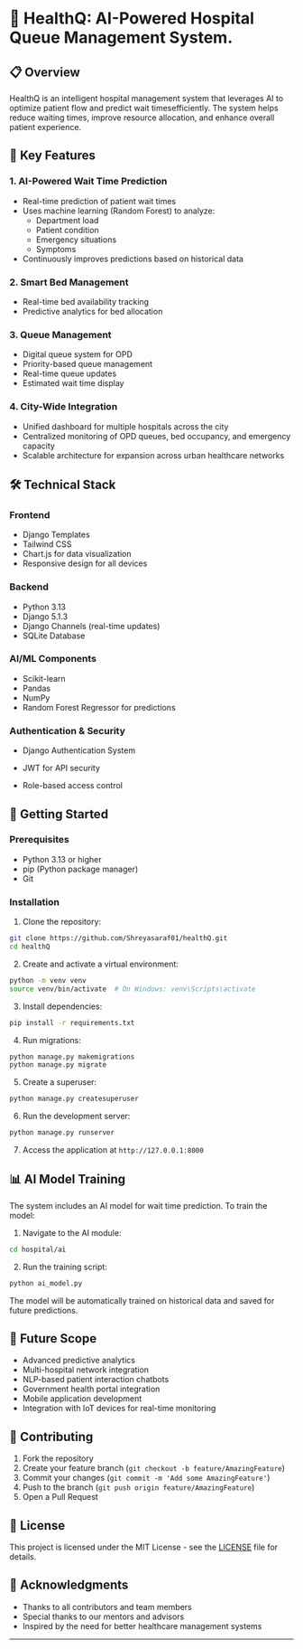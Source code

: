 # 🏥 HealthQ: AI-Powered Hospital Queue Management System.

## 📋 Overview
HealthQ is an intelligent hospital management system that leverages AI to optimize patient flow and predict wait timesefficiently. The system helps reduce waiting times, improve resource allocation, and enhance overall patient experience.

## 🎯 Key Features

### 1. AI-Powered Wait Time Prediction
- Real-time prediction of patient wait times
- Uses machine learning (Random Forest) to analyze:
  - Department load
  - Patient condition
  - Emergency situations
  - Symptoms
- Continuously improves predictions based on historical data

### 2. Smart Bed Management
- Real-time bed availability tracking
- Predictive analytics for bed allocation

### 3. Queue Management
- Digital queue system for OPD
- Priority-based queue management
- Real-time queue updates
- Estimated wait time display

### 4. City-Wide Integration
- Unified dashboard for multiple hospitals across the city
- Centralized monitoring of OPD queues, bed occupancy, and emergency capacity
- Scalable architecture for expansion across urban healthcare networks



## 🛠️ Technical Stack

### Frontend
- Django Templates
- Tailwind CSS
- Chart.js for data visualization
- Responsive design for all devices

### Backend
- Python 3.13
- Django 5.1.3
- Django Channels (real-time updates)
- SQLite Database

### AI/ML Components
- Scikit-learn
- Pandas
- NumPy
- Random Forest Regressor for predictions

### Authentication & Security
- Django Authentication System

- JWT for API security

- Role-based access control

## 🚀 Getting Started

### Prerequisites
- Python 3.13 or higher
- pip (Python package manager)
- Git

### Installation

1. Clone the repository:
```bash
git clone https://github.com/Shreyasaraf01/healthQ.git
cd healthQ
```

2. Create and activate a virtual environment:
```bash
python -m venv venv
source venv/bin/activate  # On Windows: venv\Scripts\activate
```

3. Install dependencies:
```bash
pip install -r requirements.txt
```

4. Run migrations:
```bash
python manage.py makemigrations
python manage.py migrate
```

5. Create a superuser:
```bash
python manage.py createsuperuser
```

6. Run the development server:
```bash
python manage.py runserver
```

7. Access the application at `http://127.0.0.1:8000`

## 📊 AI Model Training

The system includes an AI model for wait time prediction. To train the model:

1. Navigate to the AI module:
```bash
cd hospital/ai
```

2. Run the training script:
```bash
python ai_model.py
```

The model will be automatically trained on historical data and saved for future predictions.

## 🌟 Future Scope

- Advanced predictive analytics
- Multi-hospital network integration
- NLP-based patient interaction chatbots
- Government health portal integration
- Mobile application development
- Integration with IoT devices for real-time monitoring

## 🤝 Contributing

1. Fork the repository
2. Create your feature branch (`git checkout -b feature/AmazingFeature`)
3. Commit your changes (`git commit -m 'Add some AmazingFeature'`)
4. Push to the branch (`git push origin feature/AmazingFeature`)
5. Open a Pull Request

## 📝 License

This project is licensed under the MIT License - see the [LICENSE](LICENSE) file for details.

## 🙏 Acknowledgments

- Thanks to all contributors and team members
- Special thanks to our mentors and advisors
- Inspired by the need for better healthcare management systems

---
